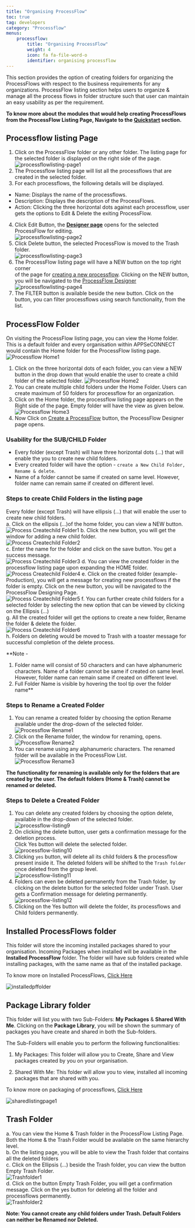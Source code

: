 ```yaml
---
title: "Organising ProcessFlow"
toc: true
tag: developers
category: "Processflow"
menus: 
    processflow:
        title: "Organising ProcessFlow"
        weight: 4
        icon: fa fa-file-word-o
        identifier: organising processflow
---
```


This section provides the option of creating folders for organizing the ProcessFlows with respect to the business 
requirements for any organizations. ProcessFlow listing section helps users to organize & manage all the process 
flows in folder structure such that user can maintain an easy usability as per the requirement. 

**To know more about the modules that would help creating ProcessFlows from the ProcessFlow Listing Page, Navigate to the [Quickstart](/processflow/Quickstart-guide-to-processflow/) section.**

## Processflow listing Page

1. Click on the ProcessFlow folder or any other folder. The listing page for the selected folder is displayed on the right side of the page.  
![processflowlisting-page1](/staticfiles/processflow/media/processflowlisting-page1.png)    
2. The Processflow listing page will list all the processflows that are created in the selected folder.  
3. For each processflows, the following details will be displayed.  
* Name: Displays the name of the processflows.  
* Description: Displays the description of the ProcessFlows.   
* Action: Clicking the three horizontal dots against each processflow, user gets the options to Edit & Delete the exiting ProcessFlow.     
4. Click Edit Button, the **[Designer page](/processflow/designer-processflow/)** opens for the selected ProcessFlow for editing.   
![processflowlisting-page2](/staticfiles/processflow/media/processflowlisting-page2.png)       
5. Click Delete button, the selected ProcessFlow is moved to the Trash folder.  
![processflowlisting-page3](/staticfiles/processflow/media/processflowlisting-page3.png)      
6. The ProcessFlow listing page will have a NEW button on the top right corner  
   of the page for [creating a new processflow](/processflow/creating-processflow/). Clicking on the NEW button, 
   you will be navigated to the [ProcessFlow Designer](/processflow/designer-processflow/)
![processflowlisting-page4](/staticfiles/processflow/media/processflowlisting-page4.png)   
7. The FILTER button is available beside the new button. Click on the button, you can filter processflows using search functionality, from the list.      

## ProcessFlow Folder

On visiting the ProcessFlow listing page, you can view the Home folder. This 
is a default folder and every organisation within APPSeCONNECT would contain the 
Home folder for the ProcessFlow listing page.
![Processflow Home1](../../staticfiles/processflow/media/processflow-home1.png) 
1. Click on the three horizontal dots of each folder, you can view a NEW button 
in the drop down that would enable the user to create a child folder of the selected folder.
![Processflow Home2](../../staticfiles/processflow/media/processflow-home2.png)
2. You can create multiple child folders under the Home Folder. Users can create maximum
of 50 folders for processflow for an organization.
3. Click on the Home folder, the processflow listing page appears on the 
Right side of  the page. Empty folder will have the view as given below.
![Processflow Home3](../../staticfiles/processflow/media/processflow-home1.png)
4. Now Click on [Create a ProcessFlow](/processflow/creating-and-designing-processflow/) button, the ProcessFlow Designer page opens.

### Usability for the SUB/CHILD Folder

* Every folder (except Trash) will have three horizontal dots (...) that will enable the you to create new child folders.
* Every created folder will have the option - `create a New Child Folder, Rename & delete`. 
* Name of a folder cannot be same if created on same level. However, folder name can remain same if created on different level.

### Steps to create Child Folders in the listing page

Every folder (except Trash) will have ellipsis (...) that will enable the user to create new child folders.  
a.	Click on the ellipsis (...)of the home folder, you can view a NEW button.  
![Process Createchild Folder1](../../staticfiles/processflow/media/processflow-home2.png) 
b.	Click the new button, you will get the window for adding a new child folder.   
![Process Createchild Folder2](../../staticfiles/processflow/media/process-createchild-folder2.png)  
c.	Enter the name for the folder and click on the save button. You get  a success message.  
![Process Createchild Folder3](../../staticfiles/processflow/media/process-createchild-folder3.png)
d. You can view the created folder in the processflow listing page upon expanding the HOME folder.  
![Process Createchild Folder4](../../staticfiles/processflow/media/process-createchild-folder4.png) 
e.	Click on the created folder (example- Production), you will get a message for creating new processflows if the folder is empty. 
Click on the new button, you will be navigated to the ProcessFlow Designing Page.  
![Process Createchild Folder5](../../staticfiles/processflow/media/process-createchild-folder5.png) 
f.	You can further create child folders for a selected folder by selecting the new option that can be viewed by clicking on the Ellipsis (...)  
g.	All the created folder will get the options to create a new folder, Rename the folder & delete the folder.      
![Process Createchild Folder6](../../staticfiles/processflow/media/process-createchild-folder6.png)    
h.	Folders on deleting would be moved to Trash with a toaster message for successful completion of the delete process.   


**Note - 
1) Folder name will consist of 50 characters and can have alphanumeric characters. 
Name of a folder cannot be same if created on same level. However, folder name can 
remain same if created on different level.  
2) Full Folder Name is visible by hovering the tool tip over the folder name**

### Steps to Rename a Created Folder

1. You can rename a created folder by choosing the option Rename available under
the drop-down of the selected folder.  
![Processflow Rename1](../../staticfiles/processflow/media/processflow-rename1.png)  
2. Click on the Rename folder, the window for renaming, opens.     
![Processflow Rename2](../../staticfiles/processflow/media/processflow-rename2.png) 
3. You can rename using any alphanumeric characters. The renamed folder will 
be available in the ProcessFlow List.    
![Processflow Rename3](../../staticfiles/processflow/media/processflow-rename3.png)  

**The functionality for renaming is available only for the folders that are created by the user.
The default folders (Home & Trash) cannot be renamed or deleted.**

### Steps to Delete a Created Folder

1) You can delete any created folders by choosing the option delete, available in the 
drop-down of the selected folder.  
![processflow-listing9](/staticfiles/processflow/media/processflow-listing9.png)         
2) On clicking the delete button, user gets a confirmation message for the deletion process.  
Click Yes button will delete the selected folder.  
![processflow-listing10](/staticfiles/processflow/media/processflow-listing10.png)        
3) Clicking `yes` button, will delete all its child folders & the processflow present inside it.
The deleted folders will be shifted to the `Trash folder` once deleted from the group level.  
![processflow-listing11](/staticfiles/processflow/media/processflow-listing11.png)    
4) Folders can even be deleted permanently from the Trash folder, by clicking on the delete button 
for the selected folder under Trash. User gets a Confirmation message for deleting permanently.  
![processflow-listing12](/staticfiles/processflow/media/processflow-listing12.png)     
5) Clicking on the Yes button will delete the folder, its processflows and Child folders permanently.     

## Installed ProcessFlows folder

This folder will store the incoming installed packages shared to your organisation. Incoming Packages when installed will be available in the **Installed ProcessFlow** folder.
The folder will have sub folders created while installing packages, with the same name as that of the installed package. 

To know more on Installed ProcessFlows, [Click Here](/processflow/processflow-package-installation/)

![installedpffolder](\staticfiles\processflow\media\installedpffolder.png)

## Package Library folder

This folder will list you with two Sub-Folders: **My Packages** & **Shared With Me**. Clicking on the **Package Library**, you will be shown the summary of packages you have create and shared in both the Sub-folders.

The Sub-Folders will enable you to perform the following functionalities:

1) My Packages: This folder will allow you to Create, Share and View packages created by you on your organisation.

2) Shared With Me: This folder will allow you to view, installed all incoming packages that are shared with you.

To know more on packaging of processflows, [Click Here](/processflow/processflow-packaging-overview/)

![sharedlistingpage1](\staticfiles\processflow\media\sharedlistingpage1.PNG)

## Trash Folder 

a. You can view the Home & Trash folder in the ProcessFlow Listing Page. Both the Home & the Trash Folder would be available on the same hierarchy level.     
b.	On the listing page, you will be able to view the Trash folder that contains all the deleted folders        
c.	Click on the Ellipsis (...) beside the Trash folder, you  can view the button Empty Trash Folder.     
![Trashfolder1](../../staticfiles/processflow/media/trashfolder1.png)     
d.	Click on the button Empty Trash Folder, you will get a confirmation message. Click on the yes button for deleting all the folder and processflows permanently.  
 ![Trashfolder2](../../staticfiles/processflow/media/trashfolder2.png)

**Note: You cannot create any child folders under Trash. Default Folders can neither be Renamed nor Deleted.** 



